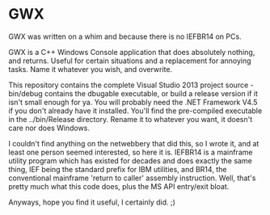# GWX

GWX was written on a whim and because there is no IEFBR14 on PCs.

GWX is a C++ Windows Console application that does absolutely nothing, and returns. Useful for certain situations and a replacement for annoying tasks. Name it whatever you wish, and overwrite.

This repository contains the complete Visual Studio 2013 project source - bin/debug contains the dbugable executable, or build a release version if it isn't small enough for ya. You will probably need the .NET Framework V4.5 if you don't already have it installed. You'll find the pre-compiled executable in the ../bin/Release directory. Rename it to whatever you want, it doesn't care nor does Windows.

I couldn't find anything on the netwebbery that did this, so I wrote it, and at least one person seemed interested, so here it is. IEFBR14 is a mainframe utility program which has existed for decades and does exactly the same thing, IEF being the standard prefix for IBM utilities, and BR14, the conventional mainframe 'return to caller' assembly instruction. Well, that's pretty much what this code does, plus the MS API entry/exit bloat.  

Anyways, hope you find it useful, I certainly did. ;)
